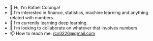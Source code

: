 - 👋 Hi, I’m Rafael Colunga!
- 👀 I’m interested in finance, statistics, machine learning and anything related with numbers.
- 🌱 I’m currently learning deep learning.
- 💞️ I’m looking to collaborate on whatever that involves numbers.
- 📫 How to reach me: rcv0226@gmail.com

